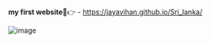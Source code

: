 **my first website**🔗👉 - https://jayavihan.github.io/Sri_lanka/  
 
![image](https://github.com/user-attachments/assets/69aace85-ef2e-4f5e-bd88-2457be63d3ab)

